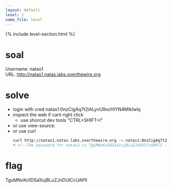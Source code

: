 ```yaml
---
layout: default
level: 1
name_file: level
---
```


{% include level-section.html %}

# soal
Username: natas1 \
URL:      http://natas1.natas.labs.overthewire.org

# solve
- login with cred natas1:0nzCigAq7t2iALyvU9xcHlYN4MlkIwlq
- inspect the web if cant right click
  - use shorcut dev tools "CTRL+SHIFT+I"
- or use view-source:<url>
- or use curl
  ```bash
  curl http://natas1.natas.labs.overthewire.org -u natas1:0nzCigAq7t2iALyvU9xcHlYN4MlkIwlq
  # <!--The password for natas2 is TguMNxKo1DSa1tujBLuZJnDUlCcUAPlI -->
  ```

# flag
TguMNxKo1DSa1tujBLuZJnDUlCcUAPlI